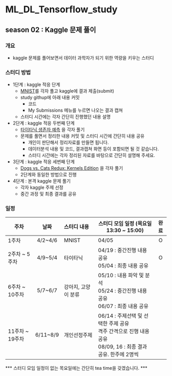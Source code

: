 # ML_DL_Tensorflow_study
## season 02 : Kaggle 문제 풀이

### 개요

- kaggle 문제를 풀어보면서 데이터 과학자가 되기 위한 역량을 키우는 스터디



### 스터디 방법

- 1단계 : kaggle 적응 단계
  - [MNIST](https://www.kaggle.com/c/digit-recognizer)를 각자 풀고 kaggle에 결과 제출(submit)
  - study githup에 아래 내용 커밋
    - 코드
    - My Submissions 메뉴를 누르면 나오는 결과 캡쳐
  - 스터디 시간에는 각자 간단히 진행했던 내용 설명
- 2단계 : kaggle 적응 두번째 단계
  - [타이타닉 생존자 예측](https://www.kaggle.com/c/titanic) 을 각자 풀기
  - 문제를 풀면서 정리한 내용 커밋 및 스터디 시간에 간단히 내용 공유
    - 개인이 판단해서 정리자료를 만들면 됩니다.
    - 데이터분석 내용 및 코드, 결과캡쳐 화면 등이 포함되면 될 것 같습니다.
    - 스터디 시간에는 각자 정리된 자료를 바탕으로 간단히 설명해 주세요.
- 3단계 : kaggle 적응 세번째 단계
  - [Dogs vs. Cats Redux: Kernels Edition](https://www.kaggle.com/c/dogs-vs-cats-redux-kernels-edition/leaderboard) 을 각자 풀기
  - 2단계와 동일한 방법으로 진행
- 4단계 : 본격 kaggle 문제 풀기
  - 각자 kaggle 주제 선정
  - 중간 과정 및 최종 결과를 공유



### 일정

| 주차 | 날짜      | 스터디 내용 | 스터디 모임 일정 (목요일 13:30 ~ 15:00) | 완료 |
| ---- | :---:     | :-------- | --- | :-: |
| 1주차 | 4/2~4/6   | MNIST    | 04/05 | O |
| 2주차 ~ 5주차 | 4/9~5/4  | 타이타닉    | 04/19 : 중간진행 내용 공유<br>05/04 : 최종 내용 공유 | O |
| 6주차 ~ 10주차 | 5/7~6/7  | 강아지, 고양이 분류 | 05/10 : 내용 파악 및 분석<br>05/24 : 중간진행 내용 공유<br>06/07 : 최종 내용 공유 | |
| 11주차 ~ 19주차 | 6/11~8/9 | 개인선정주제 |06/14 : 주제선택 및 선택한 주제 공유<br>격주 간격으로 진행 내용 공유<br>08/09, 16 : 최종 결과 공유. 한주에 2명씩| |

*** 스터디 모임 일정이 없는 목요일에는 간단히 tea time을 갖겠습니다. ***



